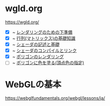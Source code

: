 # wgld.org

https://wgld.org/

- [X] ~ [レンダリングのための下準備](https://wgld.org/d/webgl/w004.html)
- [x] ~ [行列(マトリックス)の基礎知識](https://wgld.org/d/webgl/w005.html)
- [x] ~ [シェーダの記述と基礎](https://wgld.org/d/webgl/w008.html)
- [x] ~ [シェーダのコンパイルとリンク](https://wgld.org/d/webgl/w011.html)
- [x] ~ [ポリゴンのレンダリング](https://wgld.org/d/webgl/w014.html)
- [ ] ~ [ポリゴンに色を塗る(頂点色の指定)](https://wgld.org/d/webgl/w015.html)

# WebGLの基本

https://webglfundamentals.org/webgl/lessons/ja/


